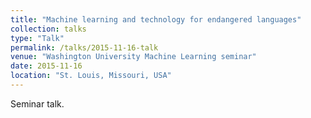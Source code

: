 ```yaml
---
title: "Machine learning and technology for endangered languages"
collection: talks
type: "Talk"
permalink: /talks/2015-11-16-talk
venue: "Washington University Machine Learning seminar"
date: 2015-11-16
location: "St. Louis, Missouri, USA"
---
```


Seminar talk.
